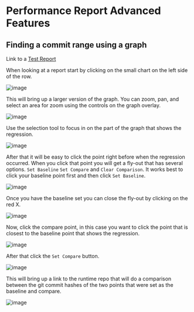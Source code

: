 # Performance Report Advanced Features

## Finding a commit range using a graph

Link to a [Test Report](https://pvscmdupload.blob.core.windows.net/autofilereport/autofilereports/09_05_2023/refs/heads/main_x64_Windows%2010.0.19042/amd_Regression/System.Reflection.Attributes.html)

When looking at a report start by clicking on the small chart on the left side of the row.

![image](https://github.com/dotnet/runtime/assets/9439069/0428d1db-15fc-4440-b587-9e37ec25baa9)

This will bring up a larger version of the graph. You can zoom, pan, and select an area for zoom using the controls on the graph overlay.

![image](https://github.com/dotnet/runtime/assets/9439069/7a36cfe6-b8e5-417f-a725-e45def66f223)

Use the selection tool to focus in on the part of the graph that shows the regression.

![image](https://github.com/dotnet/runtime/assets/9439069/13dcea0f-5055-4d26-8bff-15d3154e4ef7)

After that it will be easy to click the point right before when the regression occurred. When you click that point you will get a fly-out that has several options. `Set Baseline` `Set Compare` and `Clear Comparison`. It works best to click your baseline point first and then click `Set Baseline`.

![image](https://github.com/dotnet/runtime/assets/9439069/bfbf35c2-2639-488f-a753-367ff0169c08)

Once you have the baseline set you can close the fly-out by clicking on the red X.

![image](https://github.com/dotnet/runtime/assets/9439069/be7b5d01-a1ac-4caf-94e3-ad0542e4f74f)

Now, click the compare point, in this case you want to click the point that is closest to the baseline point that shows the regression. 

![image](https://github.com/dotnet/runtime/assets/9439069/dd86cd1a-6079-4022-af04-1f46df3c595f)

After that click the `Set Compare` button.

![image](https://github.com/dotnet/runtime/assets/9439069/a7b10a83-ad99-4672-aecb-e5312556b045)

This will bring up a link to the runtime repo that will do a comparison between the git commit hashes of the two points that were set as the baseline and compare.

![image](https://github.com/dotnet/runtime/assets/9439069/25e48d06-6faf-4153-801d-fe40b28d3354)

